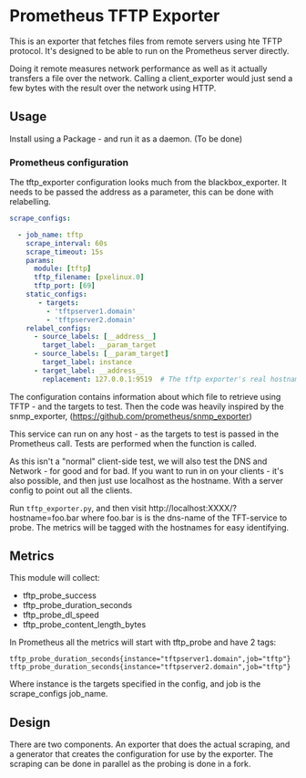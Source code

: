 # Prometheus TFTP Exporter

This is an exporter that fetches files from remote servers using hte TFTP protocol.
It's designed to be able to run on the Prometheus server directly.

Doing it remote measures network performance as well as it actually transfers a file over the network.
Calling a client_exporter would just send a few bytes with the result over the network using HTTP.


## Usage

Install using a Package - and run it as a daemon. (To be done)


### Prometheus configuration

The tftp_exporter configuration looks much from the blackbox_exporter.
It needs to be passed the address as a parameter, this can be
done with relabelling.

```YAML
scrape_configs:

  - job_name: tftp
    scrape_interval: 60s
    scrape_timeout: 15s
    params:
      module: [tftp]
      tftp_filename: [pxelinux.0]
      tftp_port: [69]
    static_configs:
       - targets:
         - 'tftpserver1.domain'
         - 'tftpserver2.domain'
    relabel_configs:
      - source_labels: [__address__]
        target_label: __param_target
      - source_labels: [__param_target]
        target_label: instance
      - target_label: __address__
        replacement: 127.0.0.1:9519  # The tftp exporter's real hostname:port.
```

The configuration contains information about which file to retrieve using TFTP - and the targets to test.
Then the code was heavily inspired by the snmp_exporter, (https://github.com/prometheus/snmp_exporter)

This service can run on any host - as the targets to test is passed in the Prometheus call. Tests are performed when the function is called.

As this isn't a "normal" client-side test, we will also test the DNS and Network - for good and for bad.
If you want to run in on your clients - it's also possible, and then just use localhost as the hostname. With a server config to point out all the clients.


Run `tftp_exporter.py`, and then visit http://localhost:XXXX/?hostname=foo.bar
where foo.bar is is the dns-name of the TFT-service to probe.
The metrics will be tagged with the hostnames for easy identifying.

## Metrics
This module will collect:
* tftp_probe_success
* tftp_probe_duration_seconds
* tftp_probe_dl_speed
* tftp_probe_content_length_bytes

In Prometheus all the metrics will start with tftp_probe and have 2 tags:
```
tftp_probe_duration_seconds{instance="tftpserver1.domain",job="tftp"}
tftp_probe_duration_seconds{instance="tftpserver2.domain",job="tftp"}
```
Where instance is the targets specified in the config, and job is the scrape_configs job_name.


## Design

There are two components. An exporter that does the actual scraping,
and a generator that creates the configuration for use by the exporter.
The scraping can be done in parallel as the probing is done in a fork.
